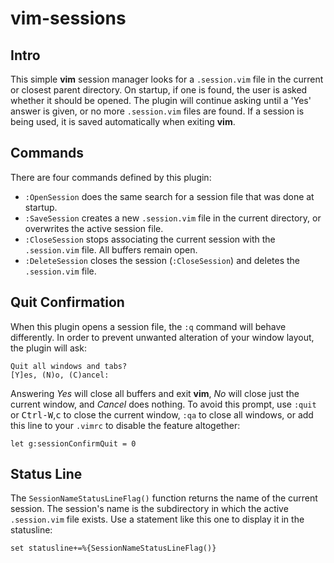 # vim-sessions
## Intro
This simple **vim** session manager looks for a `.session.vim` file in the current or closest parent directory. On startup, if one is found, the user is asked whether it should be opened. The plugin will continue asking until a 'Yes' answer is given, or no more `.session.vim` files are found. If a session is being used, it is saved automatically when exiting **vim**.

## Commands
There are four commands defined by this plugin:
* `:OpenSession` does the same search for a session file that was done at startup.
* `:SaveSession` creates a new `.session.vim` file in the current directory, or overwrites the active session file.
* `:CloseSession` stops associating the current session with the `.session.vim` file. All buffers remain open.
* `:DeleteSession` closes the session (`:CloseSession`) and deletes the `.session.vim` file.

## Quit Confirmation
When this plugin opens a session file, the `:q` command will behave differently. In order to prevent unwanted alteration of your window layout, the plugin will ask:
```
Quit all windows and tabs?
[Y]es, (N)o, (C)ancel:
```
Answering *Yes* will close all buffers and exit **vim**, *No* will close just the current window, and *Cancel* does nothing. To avoid this prompt, use `:quit` or <kbd>Ctrl-W</kbd>,<kbd>c</kbd> to close the current window, `:qa` to close all windows, or add this line to your `.vimrc` to disable the feature altogether:
```vim
let g:sessionConfirmQuit = 0
```

## Status Line
The `SessionNameStatusLineFlag()` function returns the name of the current session. The session's name is the subdirectory in which the active `.session.vim` file exists. Use a statement like this one to display it in the statusline:
```vim
set statusline+=%{SessionNameStatusLineFlag()}
```
